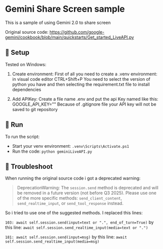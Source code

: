 # Gemini Share Screen sample

This is a sample of using Gemini 2.0 to share screen

Original source code: https://github.com/google-gemini/cookbook/blob/main/quickstarts/Get_started_LiveAPI.py

## 🔧 Setup

Tested on Windows:

1. Create environment:
First of all you need to create a .venv environment: in visual code editor CTRL+Shift+P
You need to select the version of python you have and then selecting the requirement.txt file to install dependencies


2. Add APIKey:
Create a file name .env and put the api Key named like this: GOOGLE_API_KEY=""
Because of .gitignore file your API key will not be saved to git repository

## 🏁 Run

To run the script:
- Start your venv environment: `.venv\Scripts\Activate.ps1`
- Run the code: `python geminiLiveAPI.py`

## 🚧 Troubleshoot

When running the original source code i got a deprecated warning:

> DeprecationWarning: The `session.send` method is deprecated and will be removed in a future version (not before Q3 2025).
Please use one of the more specific methods: `send_client_content`, `send_realtime_input`, or `send_tool_response` instead.

So i tried to use one of the suggested methods.
I replaced this lines:

`103: await self.session.send(input=text or ".", end_of_turn=True)` by this line: `await self.session.send_realtime_input(media=text or ".")`

`181: await self.session.send(input=msg)` by this line: `await self.session.send_realtime_input(media=msg)`



